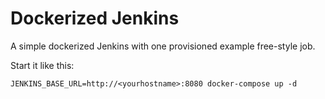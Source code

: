 # Dockerized Jenkins
A simple dockerized Jenkins with one provisioned example free-style job.

Start it like this:

    JENKINS_BASE_URL=http://<yourhostname>:8080 docker-compose up -d

